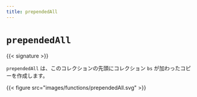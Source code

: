 ```yaml
---
title: prependedAll
---
```


# `prependedAll`

{{< signature >}}

`prependedAll` は、このコレクションの先頭にコレクション `bs` が加わったコピーを作成します。

{{< figure src="images/functions/prependedAll.svg" >}}

